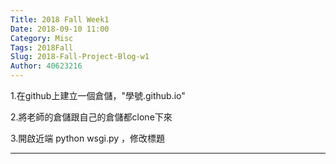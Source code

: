 ```yaml
---
Title: 2018 Fall Week1
Date: 2018-09-10 11:00
Category: Misc
Tags: 2018Fall
Slug: 2018-Fall-Project-Blog-w1
Author: 40623216
---
```


1.在github上建立一個倉儲，"學號.github.io"

2.將老師的倉儲跟自己的倉儲都clone下來

3.開啟近端 python wsgi.py ，修改標題

<!-- PELICAN_END_SUMMARY -->


----



